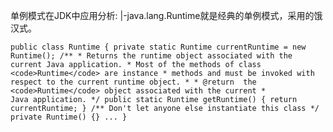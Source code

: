 单例模式在JDK中应用分析:
        |-java.lang.Runtime就是经典的单例模式，采用的饿汉式。
        
`public class Runtime {
   private static Runtime currentRuntime = new Runtime();
   /**
    * Returns the runtime object associated with the current Java application.
    * Most of the methods of class <code>Runtime</code> are instance
    * methods and must be invoked with respect to the current runtime object.
    *
    * @return  the <code>Runtime</code> object associated with the current
    *          Java application.
    */
   public static Runtime getRuntime() {
       return currentRuntime;
   }
   /** Don't let anyone else instantiate this class */
   private Runtime() {}
   ...
}`